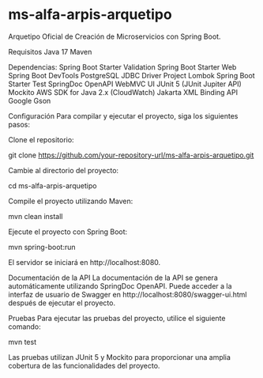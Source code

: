 # ms-alfa-arpis-arquetipo
Arquetipo Oficial de Creación de Microservicios con Spring Boot.

Requisitos
Java 17
Maven

Dependencias:
Spring Boot Starter Validation
Spring Boot Starter Web
Spring Boot DevTools
PostgreSQL JDBC Driver
Project Lombok
Spring Boot Starter Test
SpringDoc OpenAPI WebMVC UI
JUnit 5 (JUnit Jupiter API)
Mockito
AWS SDK for Java 2.x (CloudWatch)
Jakarta XML Binding API
Google Gson

Configuración
Para compilar y ejecutar el proyecto, siga los siguientes pasos:

Clone el repositorio:

git clone https://github.com/your-repository-url/ms-alfa-arpis-arquetipo.git

Cambie al directorio del proyecto:

cd ms-alfa-arpis-arquetipo

Compile el proyecto utilizando Maven:

mvn clean install

Ejecute el proyecto con Spring Boot:

mvn spring-boot:run

El servidor se iniciará en http://localhost:8080.

Documentación de la API
La documentación de la API se genera automáticamente utilizando SpringDoc OpenAPI. Puede acceder a la interfaz de usuario de Swagger en http://localhost:8080/swagger-ui.html después de ejecutar el proyecto.

Pruebas
Para ejecutar las pruebas del proyecto, utilice el siguiente comando:

mvn test

Las pruebas utilizan JUnit 5 y Mockito para proporcionar una amplia cobertura de las funcionalidades del proyecto.
